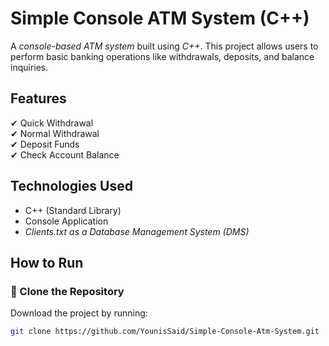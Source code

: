 # Simple Console ATM System (C++)  

A *console-based ATM system* built using *C++*. This project allows users to perform basic banking operations like withdrawals, deposits, and balance inquiries.  

## Features  
✔ Quick Withdrawal  
✔ Normal Withdrawal  
✔ Deposit Funds  
✔ Check Account Balance  

## Technologies Used  
- C++ (Standard Library)  
- Console Application  
- *Clients.txt as a Database Management System (DMS)*  

## How to Run  
### ⿡ Clone the Repository  
Download the project by running:  
```bash
git clone https://github.com/YounisSaid/Simple-Console-Atm-System.git 

